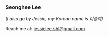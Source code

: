  
 ### Seonghee Lee 
 <em>(I also go by Jessie, my Korean name is 이승희) </em>

Reach me at: jessielee.shl@gmail.com


